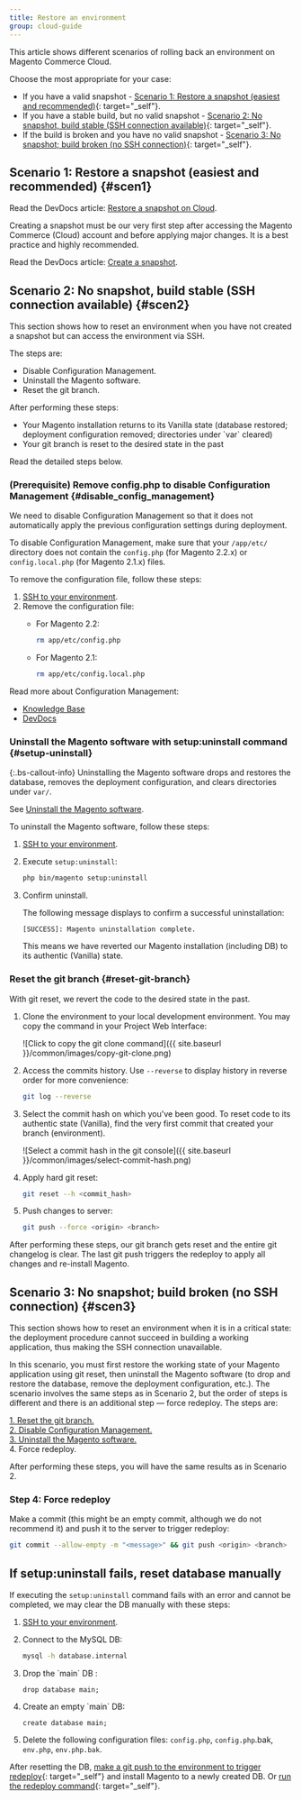```yaml
---
title: Restore an environment
group: cloud-guide
---
```


This article shows different scenarios of rolling back an environment on Magento Commerce Cloud.

Choose the most appropriate for your case:

-  If you have a valid snapshot - [Scenario 1: Restore a snapshot (easiest and recommended)](#scen1){: target="_self"}.
-  If you have a stable build, but no valid snapshot - [Scenario 2: No snapshot, build stable (SSH connection available)](scen2){: target="_self"}.
-  If the build is broken and you have no valid snapshot - [Scenario 3: No snapshot; build broken (no SSH connection)](scen3){: target="_self"}.

## Scenario 1: Restore a snapshot (easiest and recommended) {#scen1}

Read the DevDocs article: [Restore a snapshot on Cloud][1].

Creating a snapshot must be our very first step after accessing the Magento Commerce (Cloud) account and before applying major changes. It is a best practice and highly recommended.

Read the DevDocs article: [Create a snapshot][2].

## Scenario 2: No snapshot, build stable (SSH connection available) {#scen2}

This section shows how to reset an environment when you have not created a snapshot but can access the environment via SSH.

The steps are:

-  Disable Configuration Management.  
-  Uninstall the Magento software.  
-  Reset the git branch.

After performing these steps:

-  Your Magento installation returns to its Vanilla state (database restored; deployment configuration removed; directories under \`var\` cleared)
-  Your git branch is reset to the desired state in the past

Read the detailed steps below.

### (Prerequisite) Remove config.php to disable Configuration Management {#disable_config_management}

We need to disable Configuration Management so that it does not automatically apply the previous configuration settings during deployment.

To disable Configuration Management, make sure that your `/app/etc/` directory does not contain the `config.php` (for Magento 2.2.x) or `config.local.php` (for Magento 2.1.x) files.

To remove the configuration file, follow these steps:

1. [SSH to your environment][3].
1. Remove the configuration file:
   -  For Magento 2.2:

      ```bash
      rm app/etc/config.php
      ```

   -  For Magento 2.1:

      ```bash
      rm app/etc/config.local.php
      ```

Read more about Configuration Management:

-  [Knowledge Base][4]
-  [DevDocs][5]

### Uninstall the Magento software with setup:uninstall command {#setup-uninstall}

{:.bs-callout-info}
Uninstalling the Magento software drops and restores the database, removes the deployment configuration, and clears directories under `var/`.

See [Uninstall the Magento software][6].

To uninstall the Magento software, follow these steps:

1. [SSH to your environment][3].
1. Execute `setup:uninstall`\:

   ```bash
   php bin/magento setup:uninstall
   ```

1. Confirm uninstall.

   The following message displays to confirm a successful uninstallation:

   ```terminal
   [SUCCESS]: Magento uninstallation complete.
   ```

   This means we have reverted our Magento installation (including DB) to its authentic (Vanilla) state.

### Reset the git branch {#reset-git-branch}

With git reset, we revert the code to the desired state in the past.

1. Clone the environment to your local development environment. You may copy the command in your Project Web Interface:  

   ![Click to copy the git clone command]({{ site.baseurl }}/common/images/copy-git-clone.png)

1. Access the commits history. Use `--reverse` to display history in reverse order for more convenience:

   ```bash
   git log --reverse
   ```

1. Select the commit hash on which you\'ve been good. To reset code to its authentic state (Vanilla), find the very first commit that created your branch (environment).  

   ![Select a commit hash in the git console]({{ site.baseurl }}/common/images/select-commit-hash.png)

1. Apply hard git reset:

   ```bash
   git reset --h <commit_hash>
   ```

1. Push changes to server:

   ```bash
   git push --force <origin> <branch>
   ```

After performing these steps, our git branch gets reset and the entire git changelog is clear. The last git push triggers the redeploy to apply all changes and re-install Magento.

## Scenario 3: No snapshot; build broken (no SSH connection) {#scen3}

This section shows how to reset an environment when it is in a critical state: the deployment procedure cannot succeed in building a working application, thus making the SSH connection unavailable.

In this scenario, you must first restore the working state of your Magento application using git reset, then uninstall the Magento software (to drop and restore the database, remove the deployment configuration, etc.). The scenario involves the same steps as in Scenario 2, but the order of steps is different and there is an additional step — force redeploy. The steps are:

[1. Reset the git branch.][7]  
[2. Disable Configuration Management.][8]  
[3. Uninstall the Magento software.][9]  
4. Force redeploy.

After performing these steps, you will have the same results as in Scenario 2.

### Step 4: Force redeploy

Make a commit (this might be an empty commit, although we do not recommend it) and push it to the server to trigger redeploy:

```bash
git commit --allow-empty -m "<message>" && git push <origin> <branch>
```

## If setup:uninstall fails, reset database manually

If executing the `setup:uninstall` command fails with an error and cannot be completed, we may clear the DB manually with these steps:

1. [SSH to your environment][3].
1. Connect to the MySQL DB:

   ```bash
   mysql -h database.internal
   ```

1. Drop the \`main\` DB :

   ```shell
   drop database main;
   ```

1. Create an empty \`main\` DB:

   ```shell
   create database main;
   ```

1. Delete the following configuration files: `config.php`, `config.php`.bak, `env.php`, `env.php.bak`.

After resetting the DB, [make a git push to the environment to trigger redeploy][10]{: target="_self"} and install Magento to a newly created DB. Or [run the redeploy command][11]{: target="_self"}.

<!-- Link definitions -->

[1]: http://devdocs.magento.com/guides/v2.2/cloud/project/project-webint-snap.html#restore-snapshot
[2]: http://devdocs.magento.com/guides/v2.2/cloud/project/project-webint-snap.html#create-snapshot
[3]: http://devdocs.magento.com/guides/v2.2/cloud/env/environments-ssh.html#ssh
[4]: reduce-deployment-downtime-on-magento-cloud-with-configuration-management.md
[5]: http://devdocs.magento.com/guides/v2.2/cloud/live/sens-data-over.html
[6]: http://devdocs.magento.com/guides/v2.2/install-gde/install/cli/install-cli-uninstall.html#instgde-install-uninstall
[7]: reduce-deployment-downtime-on-magento-cloud-with-configuration-management.md#reset-git-branch
[8]: reduce-deployment-downtime-on-magento-cloud-with-configuration-management.md#disable_config_management
[9]: reduce-deployment-downtime-on-magento-cloud-with-configuration-management.md#setup-uninstall
[10]: https://devdocs.magento.com/guides/v2.3/cloud/reference/cli-ref-topic.html#git-commands
[11]: https://devdocs.magento.com/guides/v2.3/cloud/reference/cli-ref-topic.html#environment-commands